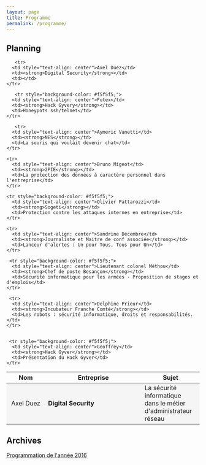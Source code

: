 ```yaml
---
layout: page
title: Programme
permalink: /programme/
---
```


## Planning

<table>
  <thead>
    <tr style="border-right: none; border-left: none;">
      <th style="text-align: center; width: 20%">Nom</th>
      <th style="width: 50%">Entreprise</th>
      <th style="width: 30%">Sujet</th>
    </tr>
  </thead>
  <tbody>
    <tr style="background-color: #f5f5f5;">
      <td style="text-align: center">Axel Duez</td>
      <td><strong>Digital Security</strong></td>
      <td>La sécurité informatique dans le métier d'administrateur réseau</td>
    </tr>

       <tr>
      <td style="text-align: center">Axel Duez</td>
      <td><strong>Digital Security</strong></td>
      <td></td>
    </tr>

       <tr style="background-color: #f5f5f5;">
      <td style="text-align: center">Futex</td>
      <td><strong>Hack Gyvery</strong></td>
      <td>Honeypots ssh/telnet</td>
    </tr>

       <tr>
      <td style="text-align: center">Aymeric Vanetti</td>
      <td><strong>NES</strong></td>
      <td>La souris qui voulait devenir chat</td>
    </tr>

    <tr>
      <td style="text-align: center">Bruno Migeot</td>
      <td><strong>2PIE</strong></td>
      <td>La protection des données à caractère personnel dans l'entreprise</td>
    </tr>

    <tr style="background-color: #f5f5f5;">
      <td style="text-align: center">Olivier Pattarozzi</td>
      <td><strong>Sogeti</strong></td>
      <td>Protection contre les attaques internes en entreprise</td>
    </tr>

    <tr>
      <td style="text-align: center">Sandrine Décembre</td>
      <td><strong>Journaliste et Maitre de conf associée</strong></td>
      <td>Lanceur d'alertes : Un pour Tous, Tous pour Un</td>
    </tr>

     <tr style="background-color: #f5f5f5;">
      <td style="text-align: center">Lieutenant colonel Méthou</td>
      <td><strong>Chef de poste Besançon</strong></td>
      <td>Sécurité informatique pour les armées - Proposition de stages et d'emplois</td>
    </tr>

     <tr>
      <td style="text-align: center">Delphine Prieur</td>
      <td><strong>Incubateur Franche Comté</strong></td>
      <td>Les robots : sécurité informatique, droits et responsabilités.</td>
    </tr>


     <tr style="background-color: #f5f5f5;">
      <td style="text-align: center">Geoffrey</td>
      <td><strong>Hack Gyver</strong></td>
      <td>Présentation du Hack Gyver</td>
    </tr>



  </tbody>
</table>

## Archives

[Programmation de l'année 2016](/programme-2016/)

<a href=""></a>